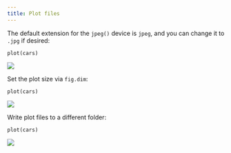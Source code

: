 ```yaml
---
title: Plot files
---
```


The default extension for the `jpeg()` device is `jpeg`, and you can change it to `.jpg` if desired:

``` {.r}
plot(cars)
```
![](<010-option-plot-files__files/chunk-a-1.jpg>)

Set the plot size via `fig.dim`:

``` {.r}
plot(cars)
```
![](<010-option-plot-files__files/chunk-b-1.png>)

Write plot files to a different folder:

``` {.r}
plot(cars)
```
![](<figures/chunk-c-1.png>)
